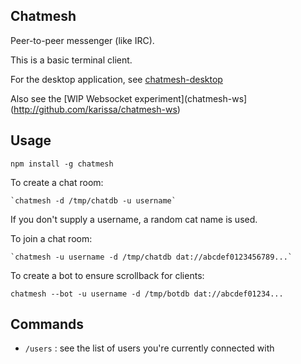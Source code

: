 ## Chatmesh

Peer-to-peer messenger (like IRC).

This is a basic terminal client.

For the desktop application, see [chatmesh-desktop](http://github.com/karissa/chatmesh-desktop)

Also see the [WIP Websocket experiment](chatmesh-ws](http://github.com/karissa/chatmesh-ws)

## Usage

```
npm install -g chatmesh
```

To create a chat room:

    `chatmesh -d /tmp/chatdb -u username`

If you don't supply a username, a random cat name is used.

To join a chat room:

    `chatmesh -u username -d /tmp/chatdb dat://abcdef0123456789...`

To create a bot to ensure scrollback for clients:

  `chatmesh --bot -u username -d /tmp/botdb dat://abcdef01234...`

## Commands

  * `/users` : see the list of users you're currently connected with
